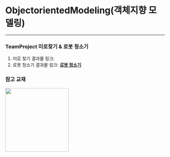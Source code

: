 # ObjectorientedModeling(객체지향 모델링)
---
### TeamProject 미로찾기 & 로봇 청소기
1. 미로 찾기 결과물 링크: 
2. 로봇 청소기 결과물 링크: **[로봇 청소기](https://youtu.be/svkuf2hENKo)**

### 참고 교재
<img width="200" src="https://user-images.githubusercontent.com/38236367/97992727-70809e80-1e26-11eb-8db1-f80d95ec1d87.jpg">

